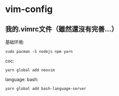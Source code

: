 # vim-config
## 我的.vimrc文件（雖然還沒有完善...）
基础环境:
 ```shell
 sudo pacman -S nodejs npm yarn
 ``` 
coc:
 ```shell
 yarn global add neovim
 ```

language:
bash:
```shell
yarn global add bash-language-server
```


